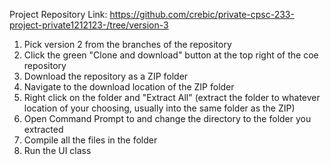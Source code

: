 Project Repository Link:
https://github.com/crebic/private-cpsc-233-project-private1212123-/tree/version-3


1. Pick version 2 from the branches of the repository
2. Click the green "Clone and download" button at the top right of the coe repository
3. Download the repository as a ZIP folder
4. Navigate to the download location of the ZIP folder
5. Right click on the folder and "Extract All" (extract the folder to whatever location of your choosing, usually into the same folder as the ZIP)
6. Open Command Prompt to and change the directory to the folder you extracted
7. Compile all the files in the folder
8. Run the UI class
